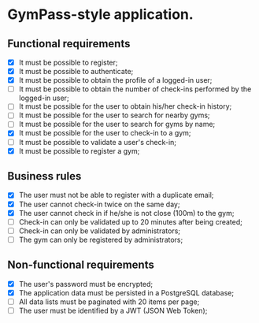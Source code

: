 # GymPass-style application.

## Functional requirements

- [x] It must be possible to register;
- [x] It must be possible to authenticate;
- [x] It must be possible to obtain the profile of a logged-in user;
- [ ] It must be possible to obtain the number of check-ins performed by the logged-in user;
- [ ] It must be possible for the user to obtain his/her check-in history;
- [ ] It must be possible for the user to search for nearby gyms;
- [ ] It must be possible for the user to search for gyms by name;
- [x] It must be possible for the user to check-in to a gym;
- [ ] It must be possible to validate a user's check-in;
- [x] It must be possible to register a gym;

## Business rules 

- [x] The user must not be able to register with a duplicate email;
- [x] The user cannot check-in twice on the same day; 
- [x] The user cannot check in if he/she is not close (100m) to the gym;
- [ ] Check-in can only be validated up to 20 minutes after being created;
- [ ] Check-in can only be validated by administrators;
- [ ] The gym can only be registered by administrators;

## Non-functional requirements

- [x] The user's password must be encrypted;
- [x] The application data must be persisted in a PostgreSQL database;
- [ ] All data lists must be paginated with 20 items per page;
- [ ] The user must be identified by a JWT (JSON Web Token);